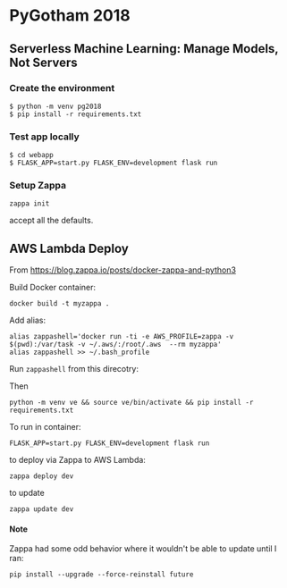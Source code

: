 # PyGotham 2018
## Serverless Machine Learning: Manage Models, Not Servers

### Create the environment

```
$ python -m venv pg2018
$ pip install -r requirements.txt
```

### Test app locally

```
$ cd webapp
$ FLASK_APP=start.py FLASK_ENV=development flask run
```

### Setup Zappa

```
zappa init
```

accept all the defaults.



## AWS Lambda Deploy

From https://blog.zappa.io/posts/docker-zappa-and-python3

Build Docker container:

```
docker build -t myzappa .
```

Add alias:

```
alias zappashell='docker run -ti -e AWS_PROFILE=zappa -v $(pwd):/var/task -v ~/.aws/:/root/.aws  --rm myzappa'
alias zappashell >> ~/.bash_profile
```

Run `zappashell` from this direcotry:

Then

```
python -m venv ve && source ve/bin/activate && pip install -r requirements.txt

```

To run in container:

```
FLASK_APP=start.py FLASK_ENV=development flask run
```

to deploy via Zappa to AWS Lambda:

```
zappa deploy dev
```

to update

```
zappa update dev
```

#### Note

Zappa had some odd behavior where it wouldn't be able to update until I ran:

```
pip install --upgrade --force-reinstall future
```